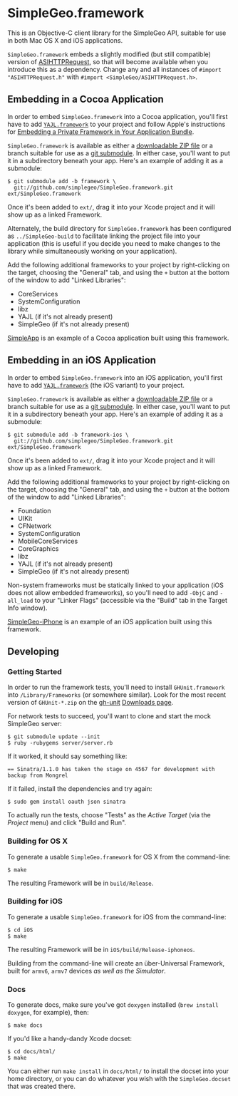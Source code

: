 # SimpleGeo.framework

This is an Objective-C client library for the SimpleGeo API, suitable for use
in both Mac OS X and iOS applications.

`SimpleGeo.framework` embeds a slightly modified (but still compatible) version
of [ASIHTTPRequest](http://allseeing-i.com/ASIHTTPRequest/), so that will
become available when you introduce this as a dependency. Change any and all
instances of `#import "ASIHTTPRequest.h"` with `#import
<SimpleGeo/ASIHTTPRequest.h>`.

## Embedding in a Cocoa Application

In order to embed `SimpleGeo.framework` into a Cocoa application, you'll first
have to add [`YAJL.framework`](https://github.com/gabriel/yajl-objc/downloads)
to your project and follow Apple's instructions for [Embedding a Private
Framework in Your Application
Bundle](http://developer.apple.com/library/mac/documentation/MacOSX/Conceptual/BPFrameworks/Tasks/CreatingFrameworks.html#//apple_ref/doc/uid/20002258-106880).

`SimpleGeo.framework` is available as either a [downloadable ZIP
file](https://github.com/simplegeo/SimpleGeo.framework/downloads) or a branch
suitable for use as a [git
submodule](http://book.git-scm.com/5_submodules.html). In either case, you'll
want to put it in a subdirectory beneath your app. Here's an example of adding
it as a submodule:

    $ git submodule add -b framework \
      git://github.com/simplegeo/SimpleGeo.framework.git ext/SimpleGeo.framework

Once it's been added to `ext/`, drag it into your Xcode project and it will
show up as a linked Framework.

Alternately, the build directory for `SimpleGeo.framework` has been configured
as `../SimpleGeo-build` to facilitate linking the project file into your
application (this is useful if you decide you need to make changes to the
library while simultaneously working on your application).

Add the following additional frameworks to your project by right-clicking on
the target, choosing the "General" tab, and using the `+` button at the bottom
of the window to add "Linked Libraries":

* CoreServices
* SystemConfiguration
* libz
* YAJL (if it's not already present)
* SimpleGeo (if it's not already present)

[SimpleApp](https://github.com/simplegeo/SimpleApp) is an example of a Cocoa
application built using this framework.

## Embedding in an iOS Application

In order to embed `SimpleGeo.framework` into an iOS application, you'll first
have to add [`YAJL.framework`](https://github.com/gabriel/yajl-objc/downloads)
(the iOS variant) to your project.

`SimpleGeo.framework` is available as either a [downloadable ZIP
file](https://github.com/simplegeo/SimpleGeo.framework/downloads) or a branch
suitable for use as a [git
submodule](http://book.git-scm.com/5_submodules.html). In either case, you'll
want to put it in a subdirectory beneath your app. Here's an example of adding
it as a submodule:

    $ git submodule add -b framework-ios \
      git://github.com/simplegeo/SimpleGeo.framework.git ext/SimpleGeo.framework

Once it's been added to `ext/`, drag it into your Xcode project and it will
show up as a linked Framework.

Add the following additional frameworks to your project by right-clicking on
the target, choosing the "General" tab, and using the `+` button at the bottom
of the window to add "Linked Libraries":

* Foundation
* UIKit
* CFNetwork
* SystemConfiguration
* MobileCoreServices
* CoreGraphics
* libz
* YAJL (if it's not already present)
* SimpleGeo (if it's not already present)

Non-system frameworks must be statically linked to your application (iOS does
not allow embedded frameworks), so you'll need to add `-ObjC` and `-all_load`
to your "Linker Flags" (accessible via the "Build" tab in the Target Info
window).

[SimpleGeo-iPhone](https://github.com/simplegeo/SimpleGeo-iPhone) is an example
of an iOS application built using this framework.

## Developing

### Getting Started

In order to run the framework tests, you'll need to install `GHUnit.framework`
into `/Library/Frameworks` (or somewhere similar). Look for the most recent
version of `GHUnit-*.zip` on the [gh-unit](https://github.com/gabriel/gh-unit)
[Downloads page](https://github.com/gabriel/gh-unit/downloads).

For network tests to succeed, you'll want to clone and start the mock SimpleGeo
server:

    $ git submodule update --init
    $ ruby -rubygems server/server.rb

If it worked, it should say something like:

    == Sinatra/1.1.0 has taken the stage on 4567 for development with backup from Mongrel

If it failed, install the dependencies and try again:

    $ sudo gem install oauth json sinatra

To actually run the tests, choose "Tests" as the *Active Target* (via the
*Project* menu) and click "Build and Run".

### Building for OS X

To generate a usable `SimpleGeo.framework` for OS X from the command-line:

    $ make

The resulting Framework will be in `build/Release`.

### Building for iOS

To generate a usable `SimpleGeo.framework` for iOS from the command-line:

    $ cd iOS
    $ make

The resulting Framework will be in `iOS/build/Release-iphoneos`.

Building from the command-line will create an über-Universal Framework, built
for `armv6`, `armv7` devices *as well as the Simulator*.

### Docs

To generate docs, make sure you've got `doxygen` installed (`brew install
doxygen`, for example), then:

    $ make docs

If you'd like a handy-dandy Xcode docset:

    $ cd docs/html/
    $ make

You can either run `make install` in `docs/html/` to install the docset into
your home directory, or you can do whatever you wish with the
`SimpleGeo.docset` that was created there.
